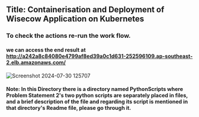 ## Title: Containerisation and Deployment of Wisecow Application on Kubernetes 
### To check the actions re-run the work flow. 
#### we can access the end result at http://a242a8c84080e4799af8ed39a0c1d631-252596109.ap-southeast-2.elb.amazonaws.com/
![Screenshot 2024-07-30 125707](https://github.com/user-attachments/assets/3a580a3b-dcad-49e9-841b-5f80be55effc)


#### Note: In this Directory there is a directory named PythonScripts where Problem Statement 2's two python scripts are separately placed in files, and a brief description of the file and regarding its script is mentioned in that directory's Readme file, please go through it.




